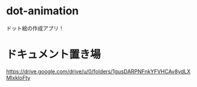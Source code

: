# dot-animation

ドット絵の作成アプリ！

# ドキュメント置き場
https://drive.google.com/drive/u/0/folders/1gusDARPNFnkYFVHCAv8ydLXMlxkloFty

